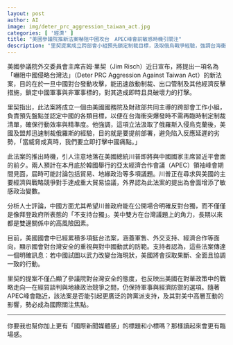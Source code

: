 ```yaml
---
layout: post
author: AI
image: img/deter_prc_aggression_taiwan_act.jpg
categories: [ '經濟' ]
title: "美國參議院推新法案嚇阻中國攻台　APEC峰會前敏感時機引關注"  
description: "里契提案成立跨部會小組預先鎖定制裁目標，汲取俄烏戰爭經驗，強調台海衝突時要即刻打擊中國痛點；川習會在即，法案或成美中互動變數。"  "
---
```

美國參議院外交委員會主席吉姆‧里契（Jim Risch）近日宣布，將提出一項名為「嚇阻中國侵略台灣法」（Deter PRC Aggression Against Taiwan Act）的新法案，目的在於一旦中國對台發動攻擊，能迅速啟動制裁、出口管制及其他經濟反擊措施，鎖定中國軍事與非軍事標的，對其造成即時且具破壞力的打擊。  

里契指出，此法案將成立一個由美國國務院及財政部共同主導的跨部會工作小組，負責預先盤點並認定中國的各類目標，以便在台海衝突爆發時不需再臨時制定制裁清單，確保行動效率與精準度。他強調，這項立法汲取了俄羅斯入侵烏克蘭後，美國及盟邦迅速制裁俄羅斯的經驗，目的就是要提前部署，避免陷入反應延遲的劣勢，「當威脅成真時，我們要立即打擊中國痛點。」  

此法案的推出時機，引人注意地落在美國總統川普即將與中國國家主席習近平會面的前夕。兩人預計在本月底於韓國舉行的亞太經濟合作會議（APEC）領袖峰會期間見面，屆時可能討論包括貿易、地緣政治等多項議題。川普正在尋求與美國的主要經濟與戰略競爭對手達成重大貿易協議，外界認為此法案的提出為會面增添了敏感政治變數。  

分析人士評論，中國方面尤其希望川普政府能在公開場合明確反對台獨，而不僅僅是像拜登政府所表態的「不支持台獨」。美中雙方在台灣議題上的角力，長期以來都是雙邊關係中的高風險因素。  

目前，美國國會中已經累積多項挺台法案，涵蓋軍售、外交支持、經濟合作等面向，顯示國會對台灣安全的重視與對中國動武的防範。支持者認為，這些法案傳達一個明確訊息：若中國試圖以武力改變台海現狀，美國將會採取果斷、全面且協調一致的行動。  

里契的提案不僅凸顯了參議院對台灣安全的態度，也反映出美國在對華政策中的戰略走向—在經貿談判與地緣政治競爭之間，仍保持軍事與經濟防禦的選項。隨著APEC峰會臨近，該法案是否能引起更廣泛的跨黨派支持，及其對美中高層互動的影響，勢必成為國際關注焦點。  

---

你要我也幫你加上更有「國際新聞媒體感」的標題和小標嗎？那樣讀起來會更有臨場感。